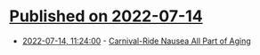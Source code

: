 # [Published on 2022-07-14](index.md)

* [2022-07-14, 11:24:00](https://soylentnews.org/article.pl?sid=22/07/13/165235&from=rss) - [Carnival-Ride Nausea All Part of Aging](https://soylentnews.org/article.pl?sid=22/07/13/165235&from=rss)
